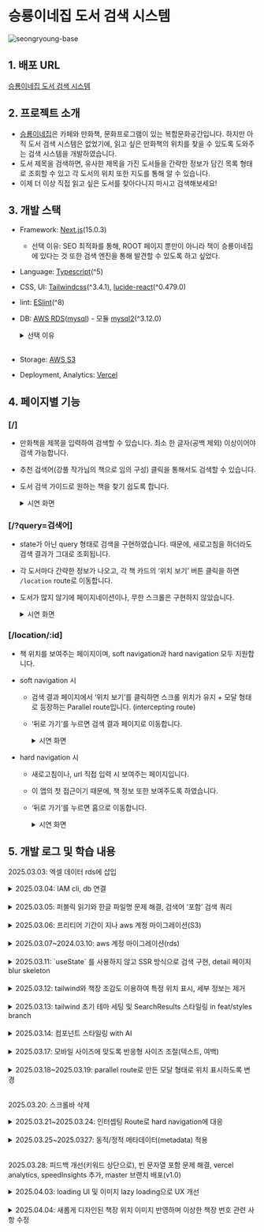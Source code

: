 # 승룡이네집 도서 검색 시스템

![seongryoung-base](https://github.com/user-attachments/assets/68ee4404-250a-4026-9a81-2d13fe30a9d1)

## 1. 배포 URL

[승룡이네집 도서 검색 시스템](https://seongryung.vercel.app/)

## 2. 프로젝트 소개

-   [승룡이네집](https://map.naver.com/p/entry/place/187115219?placePath=%252Fhome%253Fentry%253Dplt&searchType=place&lng=127.1287584&lat=37.5350510&c=15.00,0,0,0,dh)은 카페와 만화책, 문화프로그램이 있는 복합문화공간입니다. 하지만 아직 도서 검색 시스템은 없었기에, 읽고 싶은 만화책의 위치를 찾을 수 있도록 도와주는 검색 시스템을 개발하였습니다.
-   도서 제목을 검색하면, 유사한 제목을 가진 도서들을 간략한 정보가 담긴 목록 형태로 조회할 수 있고 각 도서의 위치 또한 지도를 통해 알 수 있습니다.
-   이제 더 이상 직접 읽고 싶은 도서를 찾아다니지 마시고 검색해보세요!

## 3. 개발 스택

-   Framework: [Next.js](https://nextjs.org/)(15.0.3)
    -   선택 이유: SEO 최적화를 통해, ROOT 페이지 뿐만이 아니라 책이 승룡이네집에 있다는 것 또한 검색 엔진을 통해 발견할 수 있도록 하고 싶었다.
-   Language: [Typescript](https://www.typescriptlang.org/)(^5)
-   CSS, UI: [Tailwindcss](https://tailwindcss.com/)(^3.4.1), [lucide-react](https://lucide.dev/guide/packages/lucide-react)(^0.479.0)
-   lint: [ESlint](https://eslint.org/)(^8)
-   DB: [AWS RDS](https://aws.amazon.com/ko/rds/)([mysql](https://www.mysql.com/)) - 모듈 [mysql2](https://www.npmjs.com/package/mysql2)(^3.12.0)

    <details>
    <summary>선택 이유</summary>

    -   nosql vs sql

        -   ‘도서’라는 규격화된 데이터: nosql보다 눈에 띄게 성능이 뒤쳐지거나 하지 않으면 sql을 사용하려고 했다.
        -   1000개 이하의 데이터 수: 소량의 데이터이기에 보통 Nosql이 sql보다 보통 CRUD 연산이 빠르다 하더라도 큰 차이가 없음.
        -   ‘검색’이기에 select 쿼리를 주로 사용: Id로 읽는 경우는 mongodb가 매우 빠르지만 그게 아닌 ‘검색’은 mongodb와 10ms 정도 차이만 있음

            ![SQL vs NoSQL 비교](https://github.com/user-attachments/assets/9a2a5368-0ec0-4f48-9e22-3ed93059be75)

            [SQL vs NoSQL 비교 영상](https://www.youtube.com/watch?v=bluQwqMgTsw&t=674s)

            [(논문번역) SQL vs NoSQL: A Performance Comparison](https://velog.io/@park2348190/%EB%85%BC%EB%AC%B8%EB%B2%88%EC%97%AD-SQL-vs-NoSQL-A-Performance-Comparison)

    -   mysql vs postgresql

        대규모 데이트 셋, 복잡한 쿼리는 postgresql이 빠르지만, 읽기 전용 명령어는 mysql이 더 빠르기 때문에 mysql로 선택했다(대규모도 아니고).

        [https://www.youtube.com/watch?v=-PbP1TcD94Q&t=527s](https://www.youtube.com/watch?v=-PbP1TcD94Q&t=527s)

        [PostgreSQL과 MySQL 비교: 주요 차이점](https://www.integrate.io/ko/blog/postgresql-vs-mysql-which-one-is-better-for-your-use-case-ko/#five)

        </details>
        <br />

    -   Storage: [AWS S3](https://www.googleadservices.com/pagead/aclk?sa=L&ai=DChcSEwiOrbzNobaMAxVTVQ8CHQs6BggYABAAGgJ0Yg&ae=2&aspm=1&co=1&ase=5&gclid=Cj0KCQjwna6_BhCbARIsALId2Z1lXcE0BEUn0cJv6SioSEO7FnysY_s80CZmQS55ArV7_ewMjwL67uUaAid7EALw_wcB&ohost=www.google.com&cid=CAESVuD2nRkIUyE7y312wUFvQqGn1eWSCkjaK28yT5hxrUEoJZRC29RRKXCK92DCMT01Mmcq8x_InO7BiBScvRJxSAFc-5QqoBP9TTKBxwY3NbV2zOF8zFcu&sig=AOD64_08-Hiu7Fr9vGLXfgKSKB2jRoRtrQ&q&adurl&ved=2ahUKEwjEibfNobaMAxXWi68BHZdFIakQ0Qx6BAgTEAE)
    -   Deployment, Analytics: [Vercel](https://vercel.com/)

## 4. 페이지별 기능

### [/]

-   만화책을 제목을 입력하여 검색할 수 있습니다. 최소 한 글자(공백 제외) 이상이어야 검색 가능합니다.
-   추천 검색어(강풀 작가님의 책으로 임의 구성) 클릭을 통해서도 검색할 수 있습니다.
-   도서 검색 가이드로 원하는 책을 찾기 쉽도록 합니다.

    <details>
    <summary>시연 화면</summary>

    ![스크린샷_2025-04-01_오후_4 41 22](https://github.com/user-attachments/assets/ab85604e-e0ee-407d-a526-da21600d572d)

    </details>

### [/?query=검색어]

-   state가 아닌 query 형태로 검색을 구현하였습니다. 때문에, 새로고침을 하더라도 검색 결과가 그대로 조회됩니다.
-   각 도서마다 간략한 정보가 나오고, 각 책 카드의 ‘위치 보기’ 버튼 클릭을 하면 `/location` route로 이동합니다.
-   도서가 많지 않기에 페이지네이션이나, 무한 스크롤은 구현하지 않았습니다.

    <details>
      <summary>시연 화면</summary>

    ![스크린샷_2025-04-01_오후_4 44 09](https://github.com/user-attachments/assets/201eb4e2-f8b0-45cb-adba-d088966f8a15)

    </details>

### [/location/:id]

-   책 위치를 보여주는 페이지이며, soft navigation과 hard navigation 모두 지원합니다.

-   soft navigation 시

    -   검색 결과 페이지에서 ‘위치 보기’를 클릭하면 스크롤 위치가 유지 + 모달 형태로 등장하는 Parallel route입니다. (intercepting route)
    -   ‘뒤로 가기’를 누르면 검색 결과 페이지로 이동합니다.

        <details>
        <summary>시연 화면</summary>

        ![스크린샷_2025-04-01_오후_4 55 53](https://github.com/user-attachments/assets/fe854440-4e20-43e5-a49b-151327e78ef2)

        </details>

-   hard navigation 시

    -   새로고침이나, url 직접 입력 시 보여주는 페이지입니다.
    -   이 앱의 첫 접근이기 때문에, 책 정보 또한 보여주도록 하였습니다.
    -   ‘뒤로 가기’를 누르면 홈으로 이동합니다.

        <details>
        <summary>시연 화면</summary>

        ![스크린샷_2025-04-01_오후_4 56 44](https://github.com/user-attachments/assets/099ee57a-4cf2-4c19-8810-377e3265e0db)

        </details>

## 5. 개발 로그 및 학습 내용

2025.03.03: 엑셀 데이터 rds에 삽입

<details>
<summary>2025.03.04: IAM cli, db 연결</summary>

-   iam 사용자 생성(키들은 프로젝트 .env에) → cli 로그인 → cli를 통해 s3 버킷 퍼블릭 읽기 되도록 한 후 이미지들 업로드
-   rds를 nextjs와 연결 후 `SELECT` 쿼리 작성

</details>
<br />

<details>
<summary>2025.03.05: 퍼블릭 읽기와 한글 파일명 문제 해결, 검색어 ‘포함’ 검색 쿼리</summary>

-   퍼블릭 읽기에 대한 것은 해결했으나(access denied 문제), 객체(이미지) url로 접근 시 `NoSuchKey` 에러가 계속 발생. 이는 해당 객체의 주소가 잘못되었거나 해당 파일 자체가 없을 경우 발생하는데, 갖가지 노력 끝에 **한글 파일명 때문임**을 알게 되었음. 아무리 `encodeURIcomponent` 와 같은 API를 사용하더라도 aws에서 한글을 인코딩하는 방식과 달라 이미지 주소명이 일치하지 않았던 것. 결국 **한글 파일명을 모두 DB에 저장된 데이터의 id값으로 전부 변경**하였더니 제대로 동작함. 이에 따라 필요없어진 table column인 `image_url`을 제거하였으며, id를 통해 해당 이미지 src를 생성함

    ```tsx
    import type { NextConfig } from "next";

    const nextConfig: NextConfig = {
        /* config options here */
        reactStrictMode: true,
        images: {
            remotePatterns: [
                {
                    protocol: "http",
                    hostname: "localhost",
                },
                {
                    protocol: "https",
                    hostname: (
                        process.env.NEXT_PUBLIC_S3_HOSTNAME as string
                    ).split("/")[2],
                },
            ],
        },
    };

    export default nextConfig;
    ```

-   검색어가 ‘포함된’ sql문으로 변경함. 또한 다행히 영어 대소문자 문제는 mysql이 알아서 해결해주는 듯 함.

    ```tsx
    export const search = cache(async (bookName: string) => {
        const pureBookName = bookName.trim();
        const sql = `SELECT * FROM books WHERE title LIKE ?`;
        // SELECT * FROM books WHERE title LIKE %?% 대신 다음과 같이 포함 검색
        return (await queryDatabase(sql, [`%${pureBookName}%`])) as Books[];
    });
    ```

    ![스크린샷_2025-03-05_오후_5 58 08](https://github.com/user-attachments/assets/41ae41b2-a8d0-425e-bb95-a231722d7875)

</details>
<br />

<details>
<summary>2025.03.06: 프리티어 기간이 지나 aws 계정 마이그레이션(S3)</summary>

s3는 chatgpt와 간단 해결

[[AWS] RDS 인스턴스 다른 계정으로 이관하기 (프리티어)](https://programforlife.tistory.com/108)

</details>
<br />

<details>
<summary>2025.03.07~2024.03.10: aws 계정 마이그레이션(rds)</summary>

기존 rds가 ‘암호화’가 되어있으면 마이그레이션을 하기 위해서 암호화 키(kms)를 공유해야 하는데, 이게 aws에서 관리하는 키인 경우 다른 계정과 공유가 안돼서, 스냅샷을 이용한 마이그레이션이 안됨.

-   rds에 mysql 데이터베이스를 생성할 때, 암호화를 하는 게 기본값이라 바꿔줬어야 됐다..
    대신 스냅샷을 복제할 때 KMS 키에 사용할 새 암호화 키를 선택해서 복사본을 만들면 가능하다.
    | 이전 계정 | 마이그레이션 계정 |
    | --------------------------------------------------------------------------------------------- | ------------------------------------------------------------------------------------------------------------------------------------------------------------------------------------- |
    | 0. 이미 aws 관리형 kms로 암호화된 RDS로 스냅샷 생성되어있음(자세히 초기설정 안하면 이게 기본) | 5. RDS → 스냅샷 → 나와 공유됨에서 스냅샷 찾기 → 스냅샷 복사 클릭 |
    | 1. 고객 관리형 KMS 키 생성(AWS 관리형으로는 다른 계정 공유가 안됨) | 6. 스냅샷 복사 시 ‘암호화’ 탭에서 ‘AWS KMS 키’ → ‘키 ARN 입력’ → 이전 계정에서 공유 허용했던 KMS 키의 ARN 붙여넣기 → ‘스냅샷 복사’ 클릭 |
    | 2. KMS 키 공유 ID로 마이그레이션 계정의 ROOT ID 등록 | 7. 고객 관리형 KMS 키 생성(이전 계정 KMS 키로부터 자유로워질 준비) |
    | 3. 스냅샷 복사. 이 때 암호화 키를 공유 허용한 KMS 키로 변경 | 8. 수동 → 복사된 스냅샷 → 스냅샷 복사 클릭(마이그레이션 계정에 있는 KMS로 암호화 해야 이전 계정으로부터 자유로워짐) → ‘AWS KMS 키’ → 이 계정에서 만든 KMS키 입력 → ‘스냅샷 복사’ 클릭 |
    | 4. KMS키로 암호화된 스냅샷을 마이그레이션 계정의 ROOT ID를 추가하여 공유 | 9. 수동 → 복사된 스냅샷 → ‘스냅샷 복원’ 클릭 |
    | | 10. 프리티어 조건에 맞게, 이전 계정 RDS 초기 설정과 동일하게(퍼블릭 읽기, 보안 그룹 등) 하여 복원! |
    | | END. 데이터베이스 초기 설정(user, password 등은 동일하게 복사되어있음!) |

</details>
<br />

<details>
<summary>2025.03.11: `useState` 를 사용하지 않고 SSR 방식으로 검색 구현, detail 페이지 blur skeleton</summary>

1. 검색 기능
    - 참고 공식문서
      [App Router: Adding Search and Pagination](https://nextjs.org/learn/dashboard-app/adding-search-and-pagination)
        - 여기서는 input이 바뀔 때마다 바로 검색(디바운싱 필요)했지만, 나는 검색 클릭(혹은 엔터) 시에만 replace를 진행했다.
        - `const { replace } = useRouter()` 로 히스토리를 남기지 않는 공식 문서 대신에, `const { push } = useRouter()` 를 사용해서 이전 검색으로 이동할 수 있도록 하였다.
    - 관련 코드
      [https://github.com/kimyoungyin/seongryung/commit/44c52e15589f15dbbc45c964d50ef8f5da35283c](https://github.com/kimyoungyin/seongryung/commit/44c52e15589f15dbbc45c964d50ef8f5da35283c)
2. detail 페이지

    [Comparing develop...feat/detail · kimyoungyin/seongryung](https://github.com/kimyoungyin/seongryung/compare/develop...feat/detail)

    - /id 에서 /detail/[id]로 변경
    - blur skeleton 이미지 받아와서 사용: [https://png-pixel.com](https://png-pixel.com/)

</details>
<br />

<details>
<summary>2025.03.12: tailwind와 책장 조감도 이용하여 특정 위치 표시, 세부 정보는 제거</summary>

템플릿 리터럴로 tailwind className을 동적으로 변환할 때 속성 전체를 온전히 사용해야 함

```tsx
const LOCATION_POSITION: {
    readonly [location: number]: string;
} = {
    1: `top-[0%] left-[0%]`,
    2: `top-[0%] left-[0%]`,
    3: `top-[0%] left-[0%]`,
    4: `top-[0%] left-[0%]`,
    5: `top-[0%] left-[0%]`,
    6: `top-[0%] left-[0%]`,
    78: `top-[84%] left-[85%]`,
    9: `top-[0%] left-[0%]`,
    10: `top-[0%] left-[0%]`,
    11: `top-[0%] left-[0%]`,
    12: `top-[0%] left-[0%]`,
    13: `top-[0%] left-[0%]`,
    14: `top-[0%] left-[0%]`,
};
```

하지만.. 반응형을 적용했을 때 위치를 가리켜주는 div 동그라미가 균일하지 않아 그냥 location마다 다른 이미지를 적용하기로 함. 위 방식은 제거

![스크린샷_2025-03-12_오후_5 39 59](https://github.com/user-attachments/assets/042ebf6c-9898-4417-92cd-a5b1fd32312f)

![스크린샷_2025-03-12_오후_5 39 32](https://github.com/user-attachments/assets/41802701-c853-4d58-a9f0-55142c0554ec)

</details>
<br />

<details>
<summary>2025.03.13: tailwind 초기 테마 세팅 및 SearchResults 스타일링 in feat/styles branch</summary>

-   tailwind 초기 테마 세팅
    [https://github.com/kimyoungyin/seongryung/commit/7f0924b0d5a10085d3f6ba2fe53294918c4c6211](https://github.com/kimyoungyin/seongryung/commit/7f0924b0d5a10085d3f6ba2fe53294918c4c6211)
    [Tailwind CSS에서 커스텀 컬러 설정하기](https://velog.io/@boorook/Tailwind-CSS%EC%97%90%EC%84%9C-%EC%BB%A4%EC%8A%A4%ED%85%80-%EC%BB%AC%EB%9F%AC-%EC%84%A4%EC%A0%95)

    ```tsx
    // tailwind.config.ts
    import type { Config } from "tailwindcss";

    export default {
        content: [
            "./pages/**/*.{js,ts,jsx,tsx,mdx}",
            "./components/**/*.{js,ts,jsx,tsx,mdx}",
            "./app/**/*.{js,ts,jsx,tsx,mdx}",
        ],
        theme: {
            colors: {
                "base-bg": "#fff8e3", // 전체 배경
                "button-bg": "#d4b88a", // 버튼 배경
                "card-bg": "#fffdf8", // 카드 배경
                "input-border": "#e0d6c2", // Input border
                "text-primary": "#5d5348", // primary
                "text-secondary": "#726a5f", // secondary
            },
            extend: {
                colors: {
                    background: "var(--background)",
                    foreground: "var(--foreground)",
                },
            },
        },
        plugins: [],
    } satisfies Config;
    ```

-   SearchResults 반응형 스타일링

    [https://github.com/kimyoungyin/seongryung/commit/39064921fb81e37e9cf62a93c30df3000aec7f27](https://github.com/kimyoungyin/seongryung/commit/39064921fb81e37e9cf62a93c30df3000aec7f27)

    sm, md, lg 순: font-size, flex-direction, 이미지 사이즈 변경

    <img width="312" alt="스크린샷_2025-03-13_오후_4 40 08" src="https://github.com/user-attachments/assets/26b7e1f5-acba-4c31-a56d-352834b562b3" />

    <img width="671" alt="스크린샷_2025-03-13_오후_4 39 37" src="https://github.com/user-attachments/assets/e8e3fb38-2007-4ae7-a1a4-aa2db16e1a32" />

    <img width="821" alt="스크린샷_2025-03-13_오후_4 40 39" src="https://github.com/user-attachments/assets/85cd42da-d6f4-4ac0-ba52-7b67ed9d87ce" />

</details>
<br />

<details>
<summary>2025.03.14: 컴포넌트 스타일링 with AI</summary>

헤더의 승룡이 캐릭터 사진, 책장 조감도 사진들은 발전 필요

[https://github.com/kimyoungyin/seongryung/pull/7](https://github.com/kimyoungyin/seongryung/pull/7)

</details>
<br />

<details>
<summary>2025.03.17: 모바일 사이즈에 맞도록 반응형 사이즈 조절(텍스트, 여백)</summary>

-   vw, px, rem 등을 이용
-   계산 방식이 동일해서 유틸 함수로 만들어 tailwind className으로 사용하려고 하다가 그게 tailwind에서 인식을 못하므로 취소함

</details>
<br />

<details>
<summary>2025.03.18~2025.03.19: parallel route로 만든 모달 형태로 위치 표시하도록 변경</summary>

1. @location → location → [id] → page.tsx에 detail 페이지에 사용했던 것 이전하면서 모달화. 이 때, BookCard는 제외함

    ![스크린샷_2025-03-19_오후_5 53 19](https://github.com/user-attachments/assets/6cf2e7d8-d052-47ee-a0b1-ac76d5e88d56)

2. 이전 페이지(백그라운드 페이지)가 스크롤 되는 상태 일 때 렌더링 시

    - 해당 스크롤 위치 고정하여 자연스러움 유지(클라이언트 페이지로)
    - 스크롤 막기
      기능을 구현하기 위해 location 페이지를 **클라이언트 페이지**로 변경 후, useMemo로 직전 스크롤 값을 받아와 js 코드를 통해 스크롤 유지 및 이전으로 이동 시 스크롤 관련 설정 초기화.

        - useEffect 내에서 window.scrollY를 사용하면 componentDidMount 시점이기 때문에 이미 스크롤이 올라가버림. 그러므로 그 전에 미리 ‘한 번만’ 받아둔다

            ```tsx
            // @location/location/[id]/page.tsx
            const scrollY = useMemo(() => window.scrollY, []);

            useEffect(() => {
                const getBookData = async () => {
                    const params = await props.params;
                    // 비동기적으로 책 정보와 위치를 db에 검색 후 없으면 Redirect

                    // 동적 라우팅은 비동기적이므로
                    // npx @next/codemod@latest next-async-request-api --force
                    const bookId = Number(await params.id);
                    setBookInfo(await getBookLocationInfo(bookId));
                };
                getBookData();

                document.body.style.position = "fixed";
                document.body.style.top = `-${scrollY}px`;
                document.body.style.width = "100%";

                return () => {
                    document.body.style.position = "";
                    document.body.style.top = "";
                };
            }, []);
            ```

    </details>
    <br />

    2025.03.20: 스크롤바 삭제

<details>
<summary>2025.03.21~2025.03.24: 인터셉팅 Route로 hard navigation에 대응</summary>

-   parallel route 명 안겹치게 locationModal로 변경 후 **layout에도 변경된 이름 적용**

    ![스크린샷_2025-03-24_오후_6 27 04](https://github.com/user-attachments/assets/07bcc703-3c25-467c-8e62-166fc394b444)

    ![스크린샷_2025-03-24_오후_6 26 35](https://github.com/user-attachments/assets/214db75f-2ade-4086-82c7-d86bcff8cde6)

-   hard navigated 된 location Route

    -   책 세부 정보 가져와서 표시: server action 추가

        ```tsx
        export const getBookLocationAndBookInfo = cache(
            async (bookId: number) => {
                const sql = `SELECT * FROM books WHERE id = ? LIMIT 1`;
                // SELECT * FROM books WHERE title LIKE %?% 대신 다음과 같이 포함 검색
                const bookObj = (
                    (await queryDatabase(sql, [bookId])) as Book[]
                )[0];
                const floor =
                    bookObj.location < 11 || bookObj.location === 78 ? 2 : 1;

                return { ...bookObj, floor };
            }
        );
        ```

    -   뒤로 가기 버튼 클릭 시(뒤 페이지 없음) 홈(’/’)으로
        <img width="752" alt="스크린샷_2025-03-24_오후_6 29 27" src="https://github.com/user-attachments/assets/fc32eb24-f4fd-427c-9847-06ebfa99471c" />

</details>
<br />

<details>
<summary>2025.03.25~2025.0327: 동적/정적 메타데이터(metadata) 적용</summary>

1. 기존 최상단에 존재하는 `favicon.ico` 제거
2. public 폴더에 추가한 이미지 경로를 메타데이터 설정 시 추가

    ```tsx
    export async function generateMetadata({
    	searchParams,
    }: Props): Promise<Metadata> {
    	const query = (await searchParams).query || "";

    	const title =
    		(query ? query + " 검색 결과 | " : "") + "승룡이네집 도서 검색 시스템";
    	const description = "강동구 강풀만화거리 승룡이네집 만화책 위치 찾기";

    	return {
    		metadataBase: new URL("https://seongryung.vercel.app"),
    		title,
    		description,
    		// 여기
    		icons: {
    			icon: "/seongryoung-sm-round.jpeg",
    		},
    		// ...
    ```

3. 이후 페이지 별 메타데이터 작성과 오픈 그래프 반영

</details>
<br />

2025.03.28: 피드백 개선(키워드 상단으로), 빈 문자열 포함 문제 해결, vercel analytics, speedInsights 추가, master 브랜치 배포(v1.0)

<details>
<summary>2025.04.03: loading UI 및 이미지 lazy loading으로 UX 개선</summary>

[pull request: refactor/loadingux](https://github.com/kimyoungyin/seongryung/pull/19)

-   location 조감도 `Image`의 `priority`를 비활성화하여 lazy loading 처리: 라우트 렌더링 시작 자체를 빠르게 개선

-   loading UI로 UX 개선

    -   검색어 입력 후 keydown 혹은 검색 버튼 클릭

        <img width="331" alt="스크린샷 2025-04-03 오후 3 26 22" src="https://github.com/user-attachments/assets/25cb30fe-cf21-4764-8fdc-5c894600cd2f" />

    -   추천 검색어 클릭

        <img width="417" alt="스크린샷 2025-04-03 오후 2 56 13" src="https://github.com/user-attachments/assets/c53ce3e5-d46b-4f34-ae06-62f2a7f9a189" />

    -   '위치 보기' 클릭: a 태그라 dynamic className 사용

        <img width="420" alt="스크린샷 2025-04-03 오후 3 14 53" src="https://github.com/user-attachments/assets/806cd977-5adc-45cd-8fd8-94ab8a8e1792" />

</details>
<br />

<details>
<summary>2025.04.04: 새롭게 디자인된 책장 위치 이미지 반영하며 이상한 책장 번호 관련 사항 수정</summary>

-   불필요한 책장 번호 구분 합치거나, 이상하게 합쳐진 책장 번호를 분리하였다. 또한 DB 내 location 컬럼 데이터와 S3 버킷 내 이미지 객체의 위치를 location 번호에 맞게 변경해주었다.
    -   5 -> 4로(db location 값을 5를 4로 변경 완료, 사진 옮기기 완료)
    -   책장 10은 이제 없음: 10 -> 6으로(s3, db 처리 완료)
    -   6, 7은 상하로 분리되어 있어 6으로 합치기로, 이에 따라 78은 7로 남기기로: 6,78 -> (78을 7로, 기존 7을 기존 6으로 흡수) -> (db 변경 완료, s3 변경 완료), 6은 그대로 유지
    -   결론으로 남은 책장(과 그 이미지): 1 2 3 4 6 7 9 11 12 13 14

</details>
